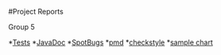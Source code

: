 #Project Reports

Group 5

*[Tests](./reports/tests/test/index.html)
*[JavaDoc](./docs/javadoc/index.html)
*[SpotBugs](./reports/spotbugs/main.html)
*[pmd](./reports/pmd/main.html)
*[checkstyle](./reports/checkstyle/main.html)
*[sample chart](./chart.html)
